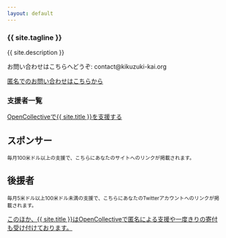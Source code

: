 ```yaml
---
layout: default
---
```

<article class="home" role="article">
    <section class="landing" role="document">
<h1>{{ site.tagline }}</h1>
<p>{{ site.description }}</p>
<p>お問い合わせはこちらへどうぞ: contact@kikuzuki<span class="obfuscate">-</span>kai.org</p>
<p><a href="{{site.url}}/docs/contact.html">匿名でのお問い合わせはこちらから</a></p>
    </section>
    <section class="backers" role="document">
        <div class="opencollective">
<h1>支援者一覧</h1>
<p><a href="https://opencollective.com/{{ site.github.owner_name }}#support">OpenCollectiveで{{ site.title }}を支援する</a></p>
<h2>スポンサー</h2>
<small>毎月100米ドル以上の支援で、こちらにあなたのサイトへのリンクが掲載されます。</small>
<p><object data="https://opencollective.com/{{ site.github.owner_name }}/tiers/sponsor.svg"></object></p>
<h2>後援者</h2>
<small>毎月5米ドル以上100米ドル未満の支援で、こちらにあなたのTwitterアカウントへのリンクが掲載されます。</small>
<p><object data="https://opencollective.com/{{ site.github.owner_name }}/tiers/backer.svg"></object></p>
<p><a href="https://opencollective.com/{{ site.github.owner_name }}#support">このほか、{{ site.title }}はOpenCollectiveで匿名による支援や一度きりの寄付も受け付けております。</a></p>
        </div>
    </section>
</article>
